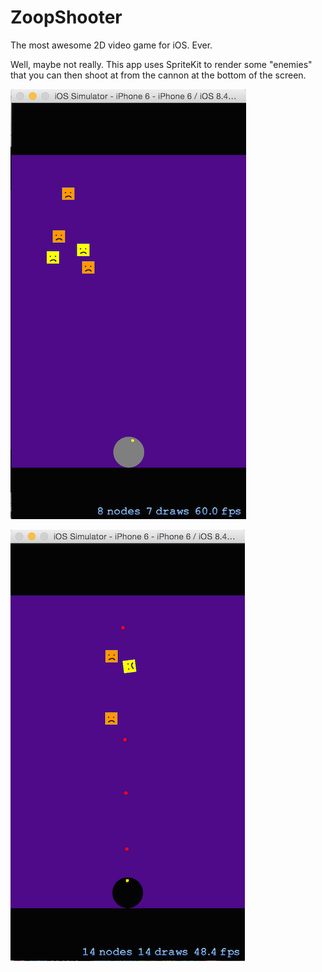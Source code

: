 # ZoopShooter
The most awesome 2D video game for iOS.  Ever.

Well, maybe not really.  This app uses SpriteKit to render some "enemies" that you can then shoot at from the cannon at the bottom of the screen.

![Screenshot 1](ZoopShooter/screenshot1.png)

![Screenshot 2](ZoopShooter/screenshot2.png)
